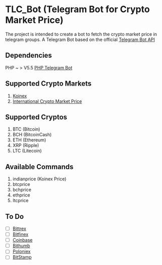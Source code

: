 # TLC_Bot (Telegram Bot for Crypto Market Price)
The project is intended to create a bot to fetch the crypto market price in telegram groups. A Telegram Bot based on the official [Telegram Bot API](https://core.telegram.org/bots/api)

## Dependencies
PHP ~ > V5.5
[PHP Telegram Bot](https://github.com/php-telegram-bot/core)

## Supported Crypto Markets
1. [Koinex](https://koinex.in)
2. [International Crypto Market Price](https://www.cryptocompare.com/)

## Supported Cryptos
1. BTC (Bitcoin)
2. BCH (BitcoinCash)
3. ETH (Ethereum)
4. XRP (Ripple)
5. LTC (Litecoin)

## Available Commands
1. indianprice (Koinex Price)
2. btcprice
3. bchprice
4. ethprice
5. ltcprice

## To Do
- [ ] [Bittrex](https://bittrex.com)
- [ ] [Bitfinex](https://bitfinex.com)
- [ ] [Coinbase](https://coinbase.com)
- [ ] [Bithumb](https://bithumb.com)
- [ ] [Poloniex](https://poloniex.com)
- [ ] [BitStamp](https://www.bitstamp.net)
